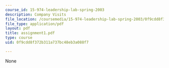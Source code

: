 ```yaml
---
course_id: 15-974-leadership-lab-spring-2003
description: Company Visits
file_location: /coursemedia/15-974-leadership-lab-spring-2003/0f9cdd8f372b311a737bc48eb3a088f7_assignment1.pdf
file_type: application/pdf
layout: pdf
title: assignment1.pdf
type: course
uid: 0f9cdd8f372b311a737bc48eb3a088f7

---
```

None